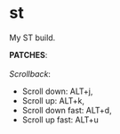 # st

My ST build. 

**PATCHES**: </br></br>
*Scrollback*:
<ul>
  <li>Scroll down:      ALT+j, </li>  
  <li>Scroll up:        ALT+k, </li>  
  <li>Scroll down fast: ALT+d, </li>  
  <li>Scroll up fast:   ALT+u  </li>
</ul>
